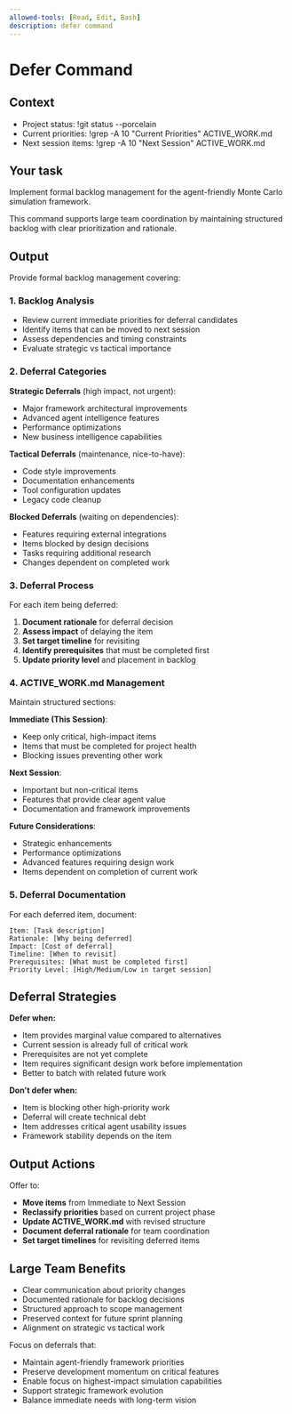 ```yaml
---
allowed-tools: [Read, Edit, Bash]
description: defer command
---
```


# Defer Command

## Context
- Project status: !git status --porcelain
- Current priorities: !grep -A 10 "Current Priorities" ACTIVE_WORK.md
- Next session items: !grep -A 10 "Next Session" ACTIVE_WORK.md

## Your task
Implement formal backlog management for the agent-friendly Monte Carlo simulation framework.

This command supports large team coordination by maintaining structured backlog with clear prioritization and rationale.

## Output
Provide formal backlog management covering:

### 1. **Backlog Analysis**
- Review current immediate priorities for deferral candidates
- Identify items that can be moved to next session
- Assess dependencies and timing constraints
- Evaluate strategic vs tactical importance

### 2. **Deferral Categories**

**Strategic Deferrals** (high impact, not urgent):
- Major framework architectural improvements
- Advanced agent intelligence features
- Performance optimizations
- New business intelligence capabilities

**Tactical Deferrals** (maintenance, nice-to-have):
- Code style improvements
- Documentation enhancements
- Tool configuration updates
- Legacy code cleanup

**Blocked Deferrals** (waiting on dependencies):
- Features requiring external integrations
- Items blocked by design decisions
- Tasks requiring additional research
- Changes dependent on completed work

### 3. **Deferral Process**
For each item being deferred:

1. **Document rationale** for deferral decision
2. **Assess impact** of delaying the item
3. **Set target timeline** for revisiting
4. **Identify prerequisites** that must be completed first
5. **Update priority level** and placement in backlog

### 4. **ACTIVE_WORK.md Management**
Maintain structured sections:

**Immediate (This Session)**:
- Keep only critical, high-impact items
- Items that must be completed for project health
- Blocking issues preventing other work

**Next Session**:
- Important but non-critical items
- Features that provide clear agent value
- Documentation and framework improvements

**Future Considerations**:
- Strategic enhancements
- Performance optimizations  
- Advanced features requiring design work
- Items dependent on completion of current work

### 5. **Deferral Documentation**
For each deferred item, document:
```
Item: [Task description]
Rationale: [Why being deferred]
Impact: [Cost of deferral]
Timeline: [When to revisit]
Prerequisites: [What must be completed first]
Priority Level: [High/Medium/Low in target session]
```

## Deferral Strategies
**Defer when:**
- Item provides marginal value compared to alternatives
- Current session is already full of critical work
- Prerequisites are not yet complete
- Item requires significant design work before implementation
- Better to batch with related future work

**Don't defer when:**
- Item is blocking other high-priority work
- Deferral will create technical debt
- Item addresses critical agent usability issues
- Framework stability depends on the item

## Output Actions
Offer to:
- **Move items** from Immediate to Next Session
- **Reclassify priorities** based on current project phase
- **Update ACTIVE_WORK.md** with revised structure
- **Document deferral rationale** for team coordination
- **Set target timelines** for revisiting deferred items

## Large Team Benefits
- Clear communication about priority changes
- Documented rationale for backlog decisions
- Structured approach to scope management
- Preserved context for future sprint planning
- Alignment on strategic vs tactical work

Focus on deferrals that:
- Maintain agent-friendly framework priorities
- Preserve development momentum on critical features
- Enable focus on highest-impact simulation capabilities
- Support strategic framework evolution
- Balance immediate needs with long-term vision

